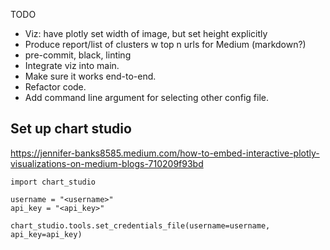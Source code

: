 TODO

* Viz: have plotly set width of image, but set height explicitly
* Produce report/list of clusters w top n urls for Medium (markdown?)
* pre-commit, black, linting
* Integrate viz into main.
* Make sure it works end-to-end.
* Refactor code.
* Add command line argument for selecting other config file.

## Set up chart studio

https://jennifer-banks8585.medium.com/how-to-embed-interactive-plotly-visualizations-on-medium-blogs-710209f93bd


```
import chart_studio

username = "<username>"
api_key = "<api_key>"

chart_studio.tools.set_credentials_file(username=username, api_key=api_key)
```
